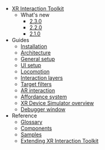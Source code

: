 * [XR Interaction Toolkit](index.md)
  * What's new
    * [2.3.0](whats-new-2.3.0.md)
    * [2.2.0](whats-new-2.2.0.md)
    * [2.1.0](whats-new-2.1.0.md)
* Guides
  * [Installation](installation.md)
  * [Architecture](architecture.md)
  * [General setup](general-setup.md)
  * [UI setup](ui-setup.md)
  * [Locomotion](locomotion.md)
  * [Interaction layers](interaction-layers.md)
  * [Target filters](target-filters.md)
  * [AR interaction](ar-interaction.md)
  * [Affordance system](affordance-system.md)
  * [XR Device Simulator overview](xr-device-simulator-overview.md)
  * [Debugger window](debugger-window.md)
* Reference
  * [Glossary](glossary.md)
  * [Components](components.md)
  * [Samples](samples.md)
  * [Extending XR Interaction Toolkit](extending-xri.md)
